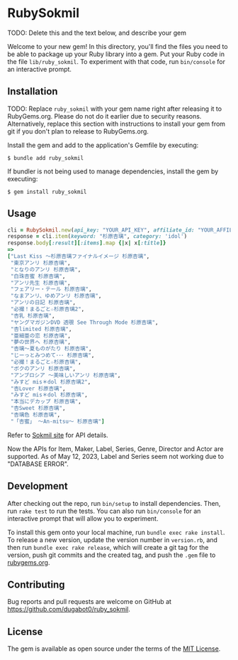 # RubySokmil

TODO: Delete this and the text below, and describe your gem

Welcome to your new gem! In this directory, you'll find the files you need to be able to package up your Ruby library into a gem. Put your Ruby code in the file `lib/ruby_sokmil`. To experiment with that code, run `bin/console` for an interactive prompt.

## Installation

TODO: Replace `ruby_sokmil` with your gem name right after releasing it to RubyGems.org. Please do not do it earlier due to security reasons. Alternatively, replace this section with instructions to install your gem from git if you don't plan to release to RubyGems.org.

Install the gem and add to the application's Gemfile by executing:

    $ bundle add ruby_sokmil

If bundler is not being used to manage dependencies, install the gem by executing:

    $ gem install ruby_sokmil

## Usage

```ruby
cli = RubySokmil.new(api_key: "YOUR_API_KEY", affiliate_id: "YOUR_AFFILIATE_ID")
response = cli.item(keyword: "杉原杏璃", category: 'idol')
response.body[:result][:items].map {|x| x[:title]}
=>
["Last Kiss ～杉原杏璃ファイナルイメージ 杉原杏璃",
 "東京アンリ 杉原杏璃",
 "となりのアンリ 杉原杏璃",
 "白珠杏蜜 杉原杏璃",
 "アンリ先生 杉原杏璃",
 "フェアリー・テール 杉原杏璃",
 "なまアンリ、ゆめアンリ 杉原杏璃",
 "アンリの日記 杉原杏璃",
 "必撮！まるごと☆杉原杏璃2",
 "杏乳 杉原杏璃",
 "ヤングマガジンDVD 透覗 See Through Mode 杉原杏璃",
 "杏limited 杉原杏璃",
 "亜細亜の恋 杉原杏璃",
 "夢の世界へ 杉原杏璃",
 "杏璃～夏ものがたり 杉原杏璃",
 "じーっとみつめて･･･ 杉原杏璃",
 "必撮！まるごと☆杉原杏璃",
 "ボクのアンリ 杉原杏璃",
 "アンブロシア ～美味しいアンリ 杉原杏璃",
 "みすど mis＊dol 杉原杏璃2",
 "杏Lover 杉原杏璃",
 "みすど mis＊dol 杉原杏璃",
 "本当にデカップ 杉原杏璃",
 "杏Sweet 杉原杏璃",
 "杏璃色 杉原杏璃",
 "「杏蜜」 ～An-mitsu～ 杉原杏璃"]
```

Refer to [Sokmil site](https://sokmil-ad.com/member/api) for API details.

Now the APIs for Item, Maker, Label, Series, Genre, Director and Actor are supported. As of May 12, 2023, Label and Series seem not working due to "DATABASE ERROR".

## Development

After checking out the repo, run `bin/setup` to install dependencies. Then, run `rake test` to run the tests. You can also run `bin/console` for an interactive prompt that will allow you to experiment.

To install this gem onto your local machine, run `bundle exec rake install`. To release a new version, update the version number in `version.rb`, and then run `bundle exec rake release`, which will create a git tag for the version, push git commits and the created tag, and push the `.gem` file to [rubygems.org](https://rubygems.org).

## Contributing

Bug reports and pull requests are welcome on GitHub at https://github.com/dugabot0/ruby_sokmil.

## License

The gem is available as open source under the terms of the [MIT License](https://opensource.org/licenses/MIT).
